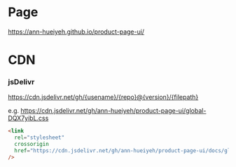 # Page

https://ann-hueiyeh.github.io/product-page-ui/

# CDN

### jsDelivr

https://cdn.jsdelivr.net/gh/{usename}/{repo}@{version}/{filepath}

e.g.
https://cdn.jsdelivr.net/gh/ann-hueiyeh/product-page-ui/global-DQX7yibL.css

```html
<link
  rel="stylesheet"
  crossorigin
  href="https://cdn.jsdelivr.net/gh/ann-hueiyeh/product-page-ui/docs/global-D9K6Mwc1.css"
/>
```
